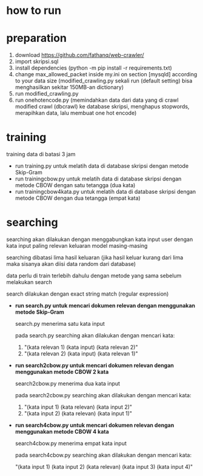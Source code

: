 # how to run
# preparation
1. download https://github.com/fathanq/web-crawler/
2. import skripsi.sql
3. install dependencies (python -m pip install -r requirements.txt)
4. change max_allowed_packet inside my.ini on section [mysqld] according to your data size (modified_crawling.py sekali run (default setting) bisa menghasilkan sekitar 150MB-an dictionary)
5. run modified_crawling.py
6. run onehotencode.py (memindahkan data dari data yang di crawl modified crawl (dbcrawl) ke database skripsi, menghapus stopwords, merapihkan data, lalu membuat one hot encode)

# training
training data di batasi 3 jam
- run training.py untuk melatih data di database skripsi dengan metode Skip-Gram
- run trainingcbow.py untuk melatih data di database skripsi dengan metode CBOW dengan satu tetangga (dua kata)
- run trainingcbow4kata.py untuk melatih data di database skripsi dengan metode CBOW dengan dua tetangga (empat kata)

# searching
searching akan dilakukan dengan menggabungkan kata input user dengan kata input paling relevan keluaran model masing-masing

searching dibatasi lima hasil keluaran (jika hasil keluar kurang dari lima maka sisanya akan diisi data random dari database)

data perlu di train terlebih dahulu dengan metode yang sama sebelum melakukan search

search dilakukan dengan exact string match (regular expression)

- **run search.py untuk mencari dokumen relevan dengan menggunakan metode Skip-Gram**

  search.py menerima satu kata input
  
  pada search.py searching akan dilakukan dengan mencari kata:
    1. "(kata relevan 1) (kata input) (kata relevan 2)"
    2. "(kata relevan 2) (kata input) (kata relevan 1)"
    
- **run search2cbow.py untuk mencari dokumen relevan dengan menggunakan metode CBOW 2 kata**

  search2cbow.py menerima dua kata input
  
  pada search2cbow.py searching akan dilakukan dengan mencari kata:
    1. "(kata input 1) (kata relevan) (kata input 2)"
    2. "(kata input 2) (kata relevan) (kata input 1)"
    
- **run search4cbow.py untuk mencari dokumen relevan dengan menggunakan metode CBOW 4 kata**

  search4cbow.py menerima empat kata input

  pada search4cbow.py searching akan dilakukan dengan mencari kata:
  
    "(kata input 1) (kata input 2) (kata relevan) (kata input 3) (kata input 4)"

